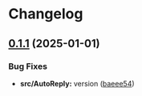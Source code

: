 # Changelog

## [0.1.1](https://github.com/Mooling0602/MSyncSubpacks/compare/msync_auto_reply-v0.1.0...msync_auto_reply-v0.1.1) (2025-01-01)


### Bug Fixes

* **src/AutoReply:** version ([baeee54](https://github.com/Mooling0602/MSyncSubpacks/commit/baeee546c46260cab09a9df7c60898c2cb6901a4))

